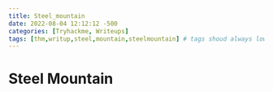 ```yaml
---
title: Steel_mountain
date: 2022-08-04 12:12:12 -500
categories: [Tryhackme, Writeups]
tags: [thm,writup,steel,mountain,steelmountain] # tags shoud always lower cae
---
```


# Steel Mountain